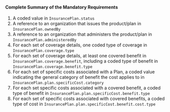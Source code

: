 #### Complete Summary of the Mandatory Requirements

1.  A coded value in `InsurancePlan.status`
1.  A reference to an organization that issues the product/plan in `InsurancePlan.ownedBy`
1.  A reference to an organization that administers the product/plan in `InsurancePlan.administeredBy`
1.  For each set of coverage details, one coded type of coverage in `InsurancePlan.coverage.type`
1.  For each set of coverage details, at least one covered benefit in `InsurancePlan.coverage.benefit`, including a coded type of benefit in `InsurancePlan.coverage.benefit.type`
1.  For each set of specific costs associated with a Plan, a coded value indicating the general category of benefit the cost applies to in `InsurancePlan.plan.specificCost.category`
1.  For each set specific costs associated with a covered benefit, a coded type of benefit in `InsurancePlan.plan.specificCost.benefit.type`
1.  For each set of specific costs associated with covered benefits, a coded type of cost in `InsurancePlan.plan.specificCost.benefit.cost.type`